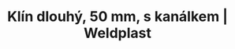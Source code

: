 ---
Link: "file:/Users/vinayakpatel/Downloads/www.weldplast.cz/klin-dlouhy-50-mm-s-kanalkem"
product_name: "Klín dlouhý, 50 mm, s kanálkem"
product_id: "Obj. číslo:155.629"
title: "Klín dlouhý, 50 mm, s kanálkem | Weldplast"
product_desc: ""
product_specs: ""
product_downloads: ""
href: ""
accessories: ""
similar_products: ""
---